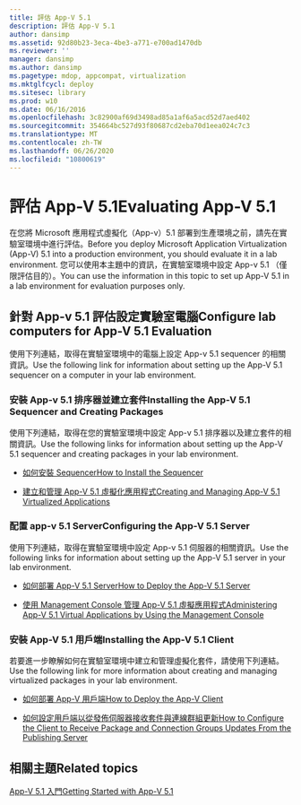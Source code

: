 ```yaml
---
title: 評估 App-V 5.1
description: 評估 App-V 5.1
author: dansimp
ms.assetid: 92d80b23-3eca-4be3-a771-e700ad1470db
ms.reviewer: ''
manager: dansimp
ms.author: dansimp
ms.pagetype: mdop, appcompat, virtualization
ms.mktglfcycl: deploy
ms.sitesec: library
ms.prod: w10
ms.date: 06/16/2016
ms.openlocfilehash: 3c82900af69d3498ad85a1af6a5acd52d7aed402
ms.sourcegitcommit: 354664bc527d93f80687cd2eba70d1eea024c7c3
ms.translationtype: MT
ms.contentlocale: zh-TW
ms.lasthandoff: 06/26/2020
ms.locfileid: "10800619"
---
```

# <span data-ttu-id="c4211-103">評估 App-V 5.1</span><span class="sxs-lookup"><span data-stu-id="c4211-103">Evaluating App-V 5.1</span></span>


<span data-ttu-id="c4211-104">在您將 Microsoft 應用程式虛擬化（App-v）5.1 部署到生產環境之前，請先在實驗室環境中進行評估。</span><span class="sxs-lookup"><span data-stu-id="c4211-104">Before you deploy Microsoft Application Virtualization (App-V) 5.1 into a production environment, you should evaluate it in a lab environment.</span></span> <span data-ttu-id="c4211-105">您可以使用本主題中的資訊，在實驗室環境中設定 App-v 5.1 （僅限評估目的）。</span><span class="sxs-lookup"><span data-stu-id="c4211-105">You can use the information in this topic to set up App-V 5.1 in a lab environment for evaluation purposes only.</span></span>

## <span data-ttu-id="c4211-106">針對 App-v 5.1 評估設定實驗室電腦</span><span class="sxs-lookup"><span data-stu-id="c4211-106">Configure lab computers for App-V 5.1 Evaluation</span></span>


<span data-ttu-id="c4211-107">使用下列連結，取得在實驗室環境中的電腦上設定 App-v 5.1 sequencer 的相關資訊。</span><span class="sxs-lookup"><span data-stu-id="c4211-107">Use the following link for information about setting up the App-V 5.1 sequencer on a computer in your lab environment.</span></span>

### <span data-ttu-id="c4211-108">安裝 App-v 5.1 排序器並建立套件</span><span class="sxs-lookup"><span data-stu-id="c4211-108">Installing the App-V 5.1 Sequencer and Creating Packages</span></span>

<span data-ttu-id="c4211-109">使用下列連結，取得在您的實驗室環境中設定 App-v 5.1 排序器以及建立套件的相關資訊。</span><span class="sxs-lookup"><span data-stu-id="c4211-109">Use the following links for information about setting up the App-V 5.1 sequencer and creating packages in your lab environment.</span></span>

-   [<span data-ttu-id="c4211-110">如何安裝 Sequencer</span><span class="sxs-lookup"><span data-stu-id="c4211-110">How to Install the Sequencer</span></span>](how-to-install-the-sequencer-51beta-gb18030.md)

-   [<span data-ttu-id="c4211-111">建立和管理 App-V 5.1 虛擬化應用程式</span><span class="sxs-lookup"><span data-stu-id="c4211-111">Creating and Managing App-V 5.1 Virtualized Applications</span></span>](creating-and-managing-app-v-51-virtualized-applications.md)

### <a href="" id="configuring-the-app-v-5-1-server-"></a><span data-ttu-id="c4211-112">配置 app-v 5.1 Server</span><span class="sxs-lookup"><span data-stu-id="c4211-112">Configuring the App-V 5.1 Server</span></span>

<span data-ttu-id="c4211-113">使用下列連結，取得在實驗室環境中設定 App-v 5.1 伺服器的相關資訊。</span><span class="sxs-lookup"><span data-stu-id="c4211-113">Use the following links for information about setting up the App-V 5.1 server in your lab environment.</span></span>

-   [<span data-ttu-id="c4211-114">如何部署 App-V 5.1 Server</span><span class="sxs-lookup"><span data-stu-id="c4211-114">How to Deploy the App-V 5.1 Server</span></span>](how-to-deploy-the-app-v-51-server.md)

-   [<span data-ttu-id="c4211-115">使用 Management Console 管理 App-V 5.1 虛擬應用程式</span><span class="sxs-lookup"><span data-stu-id="c4211-115">Administering App-V 5.1 Virtual Applications by Using the Management Console</span></span>](administering-app-v-51-virtual-applications-by-using-the-management-console.md)

### <span data-ttu-id="c4211-116">安裝 App-V 5.1 用戶端</span><span class="sxs-lookup"><span data-stu-id="c4211-116">Installing the App-V 5.1 Client</span></span>

<span data-ttu-id="c4211-117">若要進一步瞭解如何在實驗室環境中建立和管理虛擬化套件，請使用下列連結。</span><span class="sxs-lookup"><span data-stu-id="c4211-117">Use the following link for more information about creating and managing virtualized packages in your lab environment.</span></span>

-   [<span data-ttu-id="c4211-118">如何部署 App-V 用戶端</span><span class="sxs-lookup"><span data-stu-id="c4211-118">How to Deploy the App-V Client</span></span>](how-to-deploy-the-app-v-client-51gb18030.md)

-   [<span data-ttu-id="c4211-119">如何設定用戶端以從發佈伺服器接收套件與連線群組更新</span><span class="sxs-lookup"><span data-stu-id="c4211-119">How to Configure the Client to Receive Package and Connection Groups Updates From the Publishing Server</span></span>](how-to-configure-the-client-to-receive-package-and-connection-groups-updates-from-the-publishing-server-51.md)






## <span data-ttu-id="c4211-120">相關主題</span><span class="sxs-lookup"><span data-stu-id="c4211-120">Related topics</span></span>


[<span data-ttu-id="c4211-121">App-V 5.1 入門</span><span class="sxs-lookup"><span data-stu-id="c4211-121">Getting Started with App-V 5.1</span></span>](getting-started-with-app-v-51.md)

 

 





